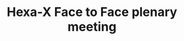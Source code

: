 ---
layout: page
sigla: HEXA-X F2F 2022
venue: Nokia Campus Espoo, Finland
title: Hexa-X Face to Face plenary meeting
data: 13-15/09/2022
img: /assets/img/hexa.png
importance: "2022-09-13"
location: Espoo, Finland
category: project meeting
latitude: 60.205491
longitude: 24.655900
---